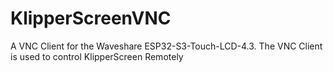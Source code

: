 # KlipperScreenVNC
A VNC Client for the Waveshare ESP32-S3-Touch-LCD-4.3.  The VNC Client is used to control KlipperScreen Remotely
